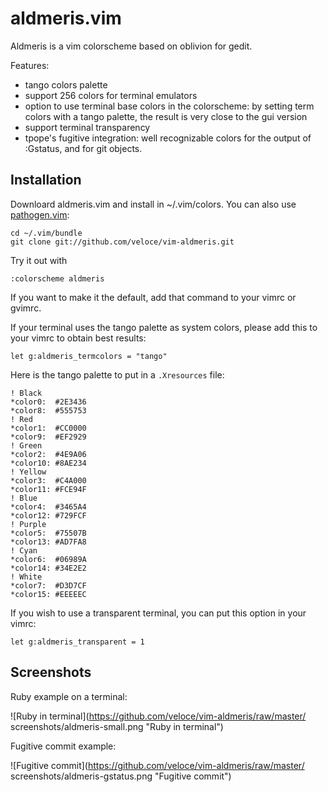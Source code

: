 aldmeris.vim
============

Aldmeris is a vim colorscheme based on oblivion for gedit.

Features:

* tango colors palette
* support 256 colors for terminal emulators
* option to use terminal base colors in the colorscheme: by setting term colors
with a tango palette, the result is very close to the gui version
* support terminal transparency
* tpope's fugitive integration: well recognizable colors for the output of
:Gstatus, and for git objects.

## Installation

Downloard aldmeris.vim and install in ~/.vim/colors. You can also use
[pathogen.vim](https://github.com/tpope/vim-pathogen):

    cd ~/.vim/bundle
    git clone git://github.com/veloce/vim-aldmeris.git

Try it out with

    :colorscheme aldmeris

If you want to make it the default, add that command to your vimrc or gvimrc.

If your terminal uses the tango palette as system colors, please add this to
your vimrc to obtain best results:

    let g:aldmeris_termcolors = "tango"

Here is the tango palette to put in a `.Xresources` file:

    ! Black
    *color0:  #2E3436
    *color8:  #555753
    ! Red
    *color1:  #CC0000
    *color9:  #EF2929
    ! Green
    *color2:  #4E9A06
    *color10: #8AE234
    ! Yellow
    *color3:  #C4A000
    *color11: #FCE94F
    ! Blue
    *color4:  #3465A4
    *color12: #729FCF
    ! Purple
    *color5:  #75507B
    *color13: #AD7FA8
    ! Cyan
    *color6:  #06989A
    *color14: #34E2E2
    ! White
    *color7:  #D3D7CF
    *color15: #EEEEEC

If you wish to use a transparent terminal, you can put this option in your
vimrc:

    let g:aldmeris_transparent = 1

## Screenshots

Ruby example on a terminal:

![Ruby in terminal](https://github.com/veloce/vim-aldmeris/raw/master/
screenshots/aldmeris-small.png "Ruby in terminal")

Fugitive commit example:

![Fugitive commit](https://github.com/veloce/vim-aldmeris/raw/master/
screenshots/aldmeris-gstatus.png "Fugitive commit")

